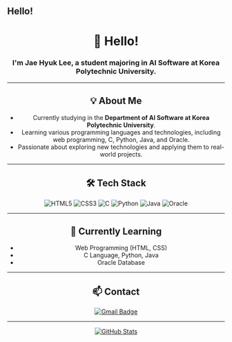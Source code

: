 ## Hello!
<div align="center">

# 👋 Hello!  
### I'm Jae Hyuk Lee, a student majoring in AI Software at Korea Polytechnic University.

---

## 💡 About Me

- Currently studying in the **Department of AI Software at Korea Polytechnic University**.
- Learning various programming languages and technologies, including web programming, C, Python, Java, and Oracle.
- Passionate about exploring new technologies and applying them to real-world projects.

---

## 🛠️ Tech Stack

![HTML5](https://img.shields.io/badge/HTML5-E34F26?style=flat-square&logo=html5&logoColor=white)
![CSS3](https://img.shields.io/badge/CSS3-1572B6?style=flat-square&logo=css3&logoColor=white)
![C](https://img.shields.io/badge/C-00599C?style=flat-square&logo=c&logoColor=white)
![Python](https://img.shields.io/badge/Python-3776AB?style=flat-square&logo=python&logoColor=white)
![Java](https://img.shields.io/badge/Java-007396?style=flat-square&logo=java&logoColor=white)
![Oracle](https://img.shields.io/badge/Oracle-F80000?style=flat-square&logo=oracle&logoColor=white)

---

## 🌱 Currently Learning

- Web Programming (HTML, CSS)
- C Language, Python, Java
- Oracle Database

---

## 📫 Contact

[![Gmail Badge](https://img.shields.io/badge/Gmail-d14836?style=flat-square&logo=Gmail&logoColor=white&link=mailto:2501340038@gmail.com)](mailto:2501340038lee@gmail.com)

---

[![GitHub Stats](https://github-readme-stats.vercel.app/api?username=LutetiumCalciumLee&show_icons=true&theme=radical)](https://github.com/LutetiumCalciumLee)

</div>


